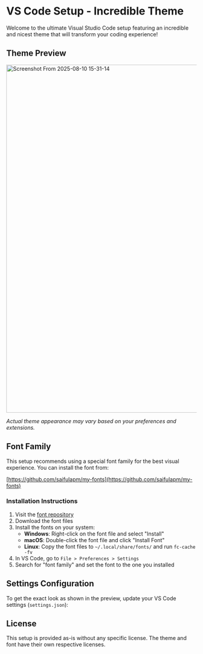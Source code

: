 # VS Code Setup - Incredible Theme

Welcome to the ultimate Visual Studio Code setup featuring an incredible and nicest theme that will transform your coding experience!

## Theme Preview

<img width="1303" height="921" alt="Screenshot From 2025-08-10 15-31-14" src="https://github.com/user-attachments/assets/26c216c0-0fa7-45fd-aa34-5a12436ea0b9" />


_Actual theme appearance may vary based on your preferences and extensions._

## Font Family

This setup recommends using a special font family for the best visual experience. You can install the font from:

[https://github.com/saifulapm/my-fonts](https://github.com/saifulapm/my-fonts)

### Installation Instructions

1. Visit the [font repository](https://github.com/saifulapm/my-fonts)
2. Download the font files
3. Install the fonts on your system:
   - **Windows**: Right-click on the font file and select "Install"
   - **macOS**: Double-click the font file and click "Install Font"
   - **Linux**: Copy the font files to `~/.local/share/fonts/` and run `fc-cache -fv`
4. In VS Code, go to `File > Preferences > Settings`
5. Search for "font family" and set the font to the one you installed

## Settings Configuration

To get the exact look as shown in the preview, update your VS Code settings (`settings.json`):

## License

This setup is provided as-is without any specific license. The theme and font have their own respective licenses.
